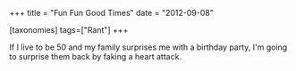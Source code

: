 +++
title = "Fun Fun Good Times"
date = "2012-09-08"

[taxonomies]
tags=["Rant"]
+++

If I live to be 50 and my family surprises me with a birthday party, I'm going to surprise them back by faking a heart attack.
